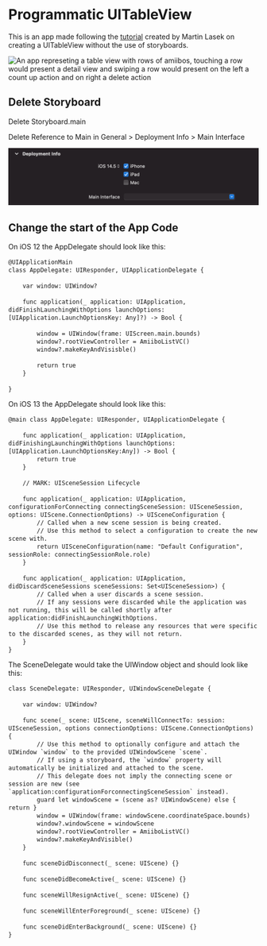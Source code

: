# Programmatic UITableView

This is an app made following the [tutorial](https://youtube.com/playlist?list=PLJbKhtS4qyYR7WSqTs5V0B0xx3iH7_Iyo) created by Martin Lasek on creating a UITableView without the use of storyboards.

<img src="asset/uitableview.gif" alt="An app represeting a table view with rows of amiibos, touching a row would present a detail view and swiping a row would present on the left a count up action and on right a delete action">

## Delete Storyboard
Delete Storyboard.main

Delete Reference to Main in General > Deployment Info > Main Interface

<img src="asset/delete-storyboard.png" alt="Empty reference of the main interface in the project.">

## Change the start of the App Code

On iOS 12 the AppDelegate should look like this:
```
@UIApplicationMain
class AppDelegate: UIResponder, UIApplicationDelegate {

    var window: UIWindow?

    func application(_ application: UIApplication, didFinishLaunchingWithOptions launchOptions: [UIApplication.LaunchOptionsKey: Any]?) -> Bool {

        window = UIWindow(frame: UIScreen.main.bounds)
        window?.rootViewController = AmiiboListVC()
        window?.makeKeyAndVisisble()

        return true
    }

}
```

On iOS 13 the AppDelegate should look like this:
```
@main class AppDelegate: UIResponder, UIApplicationDelegate {

    func application(_ application: UIApplication, didFinishingLaunchingWithOptions launchOptions: [UIApplication.LaunchOptionsKey:Any]) -> Bool {
        return true
    }

    // MARK: UISceneSession Lifecycle

    func application(_ application: UIApplication, configurationForConnecting connectingSceneSession: UISceneSession, options: UIScene.ConnectionOptions) -> UISceneConfiguration {
        // Called when a new scene session is being created.
        // Use this method to select a configuration to create the new scene with.
        return UISceneConfiguration(name: "Default Configuration", sessionRole: connectingSessionRole.role)
    }

    func application(_ application: UIApplication, didDiscardSceneSessions sceneSessions: Set<UISceneSession>) {
        // Called when a user discards a scene session.
        // If any sessions were discarded while the application was not running, this will be called shortly after application:didFinishLaunchingWithOptions.
        // Use this method to release any resources that were specific to the discarded scenes, as they will not return.
    }
}
```

The SceneDelegate would take the UIWindow object and should look like this:
```
class SceneDelegate: UIResponder, UIWindowSceneDelegate {

    var window: UIWindow?

    func scene(_ scene: UIScene, sceneWillConnectTo: session: UISceneSession, options connectionOptions: UIScene.ConnectionOptions) {
        // Use this method to optionally configure and attach the UIWindow `window` to the provided UIWindowScene `scene`.
        // If using a storyboard, the `window` property will automatically be initialized and attached to the scene.
        // This delegate does not imply the connecting scene or session are new (see `application:configurationForconnectingSceneSession` instead).
        guard let windowScene = (scene as? UIWindowScene) else { return }
        window = UIWindow(frame: windowScene.coordinateSpace.bounds)
        window?.windowScene = windowScene
        window?.rootViewController = AmiiboListVC()
        window?.makeKeyAndVisible()
    }

    func sceneDidDisconnect(_ scene: UIScene) {}

    func sceneDidBecomeActive(_ scene: UIScene) {}

    func sceneWillResignActive(_ scene: UIScene) {}

    func sceneWillEnterForeground(_ scene: UIScene) {}

    func sceneDidEnterBackground(_ scene: UIScene) {}
}
```